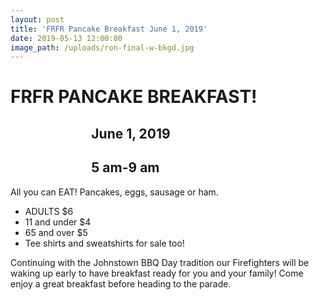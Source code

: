 ```yaml
---
layout: post
title: 'FRFR Pancake Breakfast June 1, 2019'
date: 2019-05-13 12:00:00
image_path: /uploads/ron-final-w-bkgd.jpg
---
```


# FRFR PANCAKE BREAKFAST\!

## &nbsp; &nbsp; &nbsp; &nbsp; &nbsp; &nbsp; &nbsp; &nbsp; &nbsp; &nbsp; &nbsp; &nbsp; &nbsp; June 1, 2019

## &nbsp; &nbsp; &nbsp; &nbsp; &nbsp; &nbsp; &nbsp; &nbsp; &nbsp; &nbsp; &nbsp; &nbsp; &nbsp; 5 am-9 am

All you can EAT\! Pancakes, eggs, sausage or ham.

* ADULTS $6
* 11 and under $4
* 65 and over $5
* Tee shirts and sweatshirts for sale too\!

Continuing with the Johnstown BBQ Day tradition our Firefighters will be waking up early to have breakfast ready for you and your family\! Come enjoy a great breakfast before heading to the parade.

&nbsp;